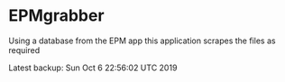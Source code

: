 # EPMgrabber
Using a database from the EPM app this application scrapes the files as required


Latest backup: Sun Oct 6 22:56:02 UTC 2019
